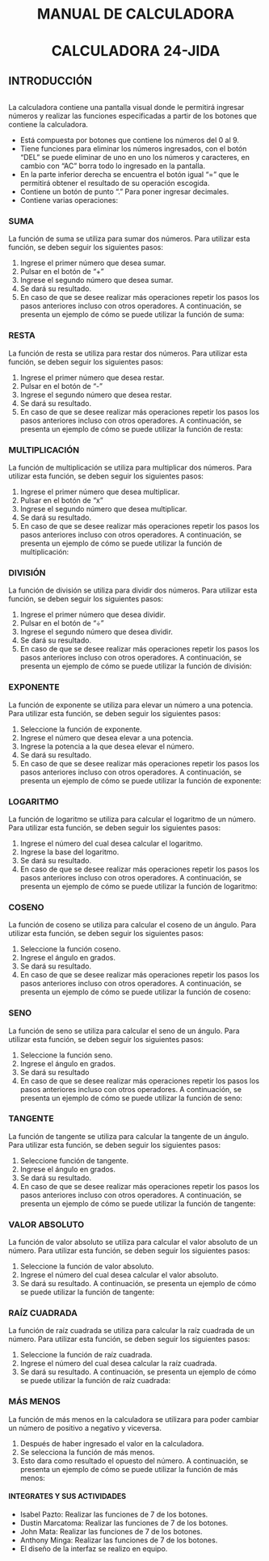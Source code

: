 # <p align="center">MANUAL DE CALCULADORA</p>
# <p align="center">CALCULADORA 24-JIDA</p>
## INTRODUCCIÓN
<img src="imgJ/pant1" alt="">

La calculadora contiene una pantalla visual donde le permitirá ingresar números y realizar las funciones especificadas a partir de los botones que contiene la calculadora. 
-	Está compuesta por botones que contiene los números del 0 al 9.
-	Tiene funciones para eliminar los números ingresados, con el botón “DEL” se puede eliminar de uno en uno los números y caracteres, en cambio con “AC” borra todo lo ingresado en la pantalla.
-	En la parte inferior derecha se encuentra el botón igual “=” que le permitirá obtener el resultado de su operación escogida.
-	Contiene un botón de punto “.” Para poner ingresar decimales.
-	Contiene varias operaciones:
### SUMA
La función de suma se utiliza para sumar dos números. Para utilizar esta función, se deben seguir los siguientes pasos:
1.	Ingrese el primer número que desea sumar.
2.	Pulsar en el botón de “+”
3.	Ingrese el segundo número que desea sumar.
4.	Se dará su resultado.
5.	En caso de que se desee realizar más operaciones repetir los pasos los pasos anteriores incluso con otros operadores.
A continuación, se presenta un ejemplo de cómo se puede utilizar la función de suma:

### RESTA
La función de resta se utiliza para restar dos números. Para utilizar esta función, se deben seguir los siguientes pasos:
1.	Ingrese el primer número que desea restar.
2.	Pulsar en el botón de “-”
3.	Ingrese el segundo número que desea restar.
4.	Se dará su resultado.
5.	En caso de que se desee realizar más operaciones repetir los pasos los pasos anteriores incluso con otros operadores.
A continuación, se presenta un ejemplo de cómo se puede utilizar la función de resta:

### MULTIPLICACIÓN
La función de multiplicación se utiliza para multiplicar dos números. Para utilizar esta función, se deben seguir los siguientes pasos:
1.	Ingrese el primer número que desea multiplicar.
2.	Pulsar en el botón de “x”
3.	Ingrese el segundo número que desea multiplicar.
4.	Se dará su resultado.
5.	En caso de que se desee realizar más operaciones repetir los pasos los pasos anteriores incluso con otros operadores.
A continuación, se presenta un ejemplo de cómo se puede utilizar la función de multiplicación:

### DIVISIÓN
La función de división se utiliza para dividir dos números. Para utilizar esta función, se deben seguir los siguientes pasos:
1.	Ingrese el primer número que desea dividir.
2.	Pulsar en el botón de “÷”
3.	Ingrese el segundo número que desea dividir.
4.	Se dará su resultado.
5.	En caso de que se desee realizar más operaciones repetir los pasos los pasos anteriores incluso con otros operadores.
A continuación, se presenta un ejemplo de cómo se puede utilizar la función de división:

### EXPONENTE
La función de exponente se utiliza para elevar un número a una potencia. Para utilizar esta función, se deben seguir los siguientes pasos:
1.	Seleccione la función de exponente.
2.	Ingrese el número que desea elevar a una potencia.
3.	Ingrese la potencia a la que desea elevar el número.
4.	Se dará su resultado.
5.	En caso de que se desee realizar más operaciones repetir los pasos los pasos anteriores incluso con otros operadores.
A continuación, se presenta un ejemplo de cómo se puede utilizar la función de exponente:

### LOGARITMO
La función de logaritmo se utiliza para calcular el logaritmo de un número. Para utilizar esta función, se deben seguir los siguientes pasos:
1.	Ingrese el número del cual desea calcular el logaritmo.
2.	Ingrese la base del logaritmo.
3.	Se dará su resultado.
4.	En caso de que se desee realizar más operaciones repetir los pasos los pasos anteriores incluso con otros operadores.
A continuación, se presenta un ejemplo de cómo se puede utilizar la función de logaritmo:

### COSENO
La función de coseno se utiliza para calcular el coseno de un ángulo. Para utilizar esta función, se deben seguir los siguientes pasos:
1.	Seleccione la función coseno.
2.	Ingrese el ángulo en grados.
3.	Se dará su resultado.
4.	En caso de que se desee realizar más operaciones repetir los pasos los pasos anteriores incluso con otros operadores.
A continuación, se presenta un ejemplo de cómo se puede utilizar la función de coseno:

### SENO
La función de seno se utiliza para calcular el seno de un ángulo. Para utilizar esta función, se deben seguir los siguientes pasos:
1.	Seleccione la función seno.
2.	Ingrese el ángulo en grados.
3.	Se dará su resultado
4.	En caso de que se desee realizar más operaciones repetir los pasos los pasos anteriores incluso con otros operadores.
A continuación, se presenta un ejemplo de cómo se puede utilizar la función de seno:

### TANGENTE
La función de tangente se utiliza para calcular la tangente de un ángulo. Para utilizar esta función, se deben seguir los siguientes pasos:
1.	Seleccione función de tangente.
2.	Ingrese el ángulo en grados.
3.	Se dará su resultado.
4.	En caso de que se desee realizar más operaciones repetir los pasos los pasos anteriores incluso con otros operadores.
A continuación, se presenta un ejemplo de cómo se puede utilizar la función de tangente:

### VALOR ABSOLUTO
La función de valor absoluto se utiliza para calcular el valor absoluto de un número. Para utilizar esta función, se deben seguir los siguientes pasos:
1.	Seleccione la función de valor absoluto.
2.	Ingrese el número del cual desea calcular el valor absoluto.
3.	Se dará su resultado.
A continuación, se presenta un ejemplo de cómo se puede utilizar la función de tangente:

### RAÍZ CUADRADA
La función de raíz cuadrada se utiliza para calcular la raíz cuadrada de un número. Para utilizar esta función, se deben seguir los siguientes pasos:
1.	Seleccione la función de raíz cuadrada.
2.	Ingrese el número del cual desea calcular la raíz cuadrada.
3.	Se dará su resultado.
A continuación, se presenta un ejemplo de cómo se puede utilizar la función de raíz cuadrada:

### MÁS MENOS
La función de más menos en la calculadora se utilizara para poder cambiar un número de positivo a negativo y viceversa.
1. Después de haber ingresado el valor en la calculadora.
2. Se selecciona la función de más menos.
3. Esto dara como resultado el opuesto del número.
A continuación, se presenta un ejemplo de cómo se puede utilizar la función de más menos:



#### INTEGRATES Y SUS ACTIVIDADES
- Isabel Pazto: Realizar las funciones de 7 de los botones.
- Dustin Marcatoma: Realizar las funciones de 7 de los botones.
- John Mata: Realizar las funciones de 7 de los botones.
- Anthony Minga: Realizar las funciones de 7 de los botones.
- El diseño de la interfaz se realizo en equipo.
